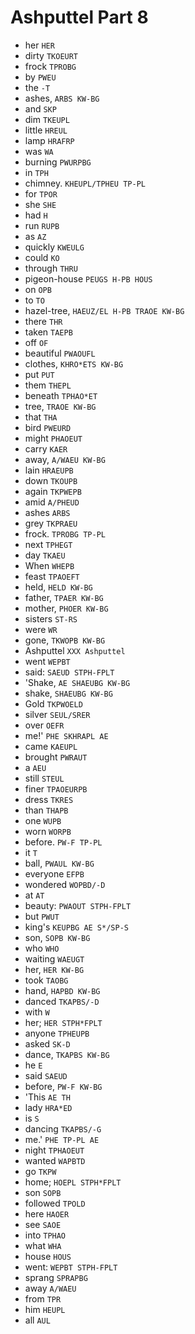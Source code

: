 # Ashputtel Part 8

* her `HER`
* dirty `TKOEURT`
* frock `TPROBG`
* by `PWEU`
* the `-T`
* ashes, `ARBS KW-BG`
* and `SKP`
* dim `TKEUPL`
* little `HREUL`
* lamp `HRAFRP`
* was `WA`
* burning `PWURPBG`
* in `TPH`
* chimney. `KHEUPL/TPHEU TP-PL`
* for `TPOR`
* she `SHE`
* had `H`
* run `RUPB`
* as `AZ`
* quickly `KWEULG`
* could `KO`
* through `THRU`
* pigeon-house `PEUGS H-PB HOUS`
* on `OPB`
* to `TO`
* hazel-tree, `HAEUZ/EL H-PB TRAOE KW-BG`
* there `THR`
* taken `TAEPB`
* off `OF`
* beautiful `PWAOUFL`
* clothes, `KHRO*ETS KW-BG`
* put `PUT`
* them `THEPL`
* beneath `TPHAO*ET`
* tree, `TRAOE KW-BG`
* that `THA`
* bird `PWEURD`
* might `PHAOEUT`
* carry `KAER`
* away, `A/WAEU KW-BG`
* lain `HRAEUPB`
* down `TKOUPB`
* again `TKPWEPB`
* amid `A/PHEUD`
* ashes `ARBS`
* grey `TKPRAEU`
* frock. `TPROBG TP-PL`
* next `TPHEGT`
* day `TKAEU`
* When `WHEPB`
* feast `TPAOEFT`
* held, `HELD KW-BG`
* father, `TPAER KW-BG`
* mother, `PHOER KW-BG`
* sisters `ST-RS`
* were `WR`
* gone, `TKWOPB KW-BG`
* Ashputtel `XXX Ashputtel`
* went `WEPBT`
* said: `SAEUD STPH-FPLT`
* 'Shake, `AE SHAEUBG KW-BG`
* shake, `SHAEUBG KW-BG`
* Gold `TKPWOELD`
* silver `SEUL/SRER`
* over `OEFR`
* me!' `PHE SKHRAPL AE`
* came `KAEUPL`
* brought `PWRAUT`
* a `AEU`
* still `STEUL`
* finer `TPAOEURPB`
* dress `TKRES`
* than `THAPB`
* one `WUPB`
* worn `WORPB`
* before. `PW-F TP-PL`
* it `T`
* ball, `PWAUL KW-BG`
* everyone `EFPB`
* wondered `WOPBD/-D`
* at `AT`
* beauty: `PWAOUT STPH-FPLT`
* but `PWUT`
* king's `KEUPBG AE S*/SP-S`
* son, `SOPB KW-BG`
* who `WHO`
* waiting `WAEUGT`
* her, `HER KW-BG`
* took `TAOBG`
* hand, `HAPBD KW-BG`
* danced `TKAPBS/-D`
* with `W`
* her; `HER STPH*FPLT`
* anyone `TPHEUPB`
* asked `SK-D`
* dance, `TKAPBS KW-BG`
* he `E`
* said `SAEUD`
* before, `PW-F KW-BG`
* 'This `AE TH`
* lady `HRA*ED`
* is `S`
* dancing `TKAPBS/-G`
* me.' `PHE TP-PL AE`
* night `TPHAOEUT`
* wanted `WAPBTD`
* go `TKPW`
* home; `HOEPL STPH*FPLT`
* son `SOPB`
* followed `TPOLD`
* here `HAOER`
* see `SAOE`
* into `TPHAO`
* what `WHA`
* house `HOUS`
* went: `WEPBT STPH-FPLT`
* sprang `SPRAPBG`
* away `A/WAEU`
* from `TPR`
* him `HEUPL`
* all `AUL`
